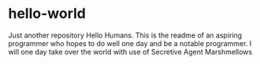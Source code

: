 # hello-world
Just another repository
Hello Humans.
This is the readme of an aspiring programmer who hopes to do well one day and be a notable programmer.
I will one day take over the world with use of Secretive Agent Marshmellows
